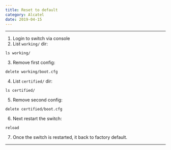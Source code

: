 ```yaml
---
title: Reset to default
category: Alcatel
date: 2019-04-15
---
```


-----

1. Login to switch via console
2. List `working/` dir:
```
ls working/
```
3. Remove first config:
```
delete working/boot.cfg
```
4. List `certified/` dir:
```
ls certified/
```
5. Remove second config:
```
delete certified/boot.cfg
```
6. Next restart the switch:
```
reload
```
7. Once the switch is restarted, it back to factory default.

-----
